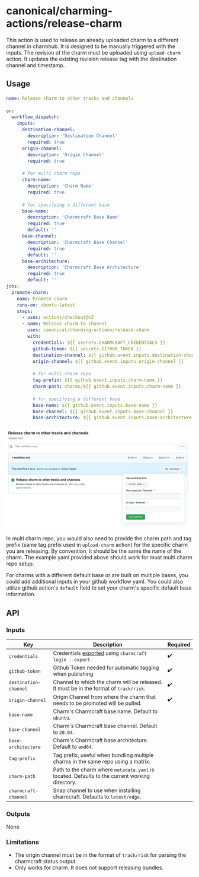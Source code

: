 # canonical/charming-actions/release-charm

This action is used to release an already uploaded charm to a different channel in charmhub. It is designed to be manually triggered with the inputs. The revision of the charm must be uploaded using `upload-charm` action. It updates the existing revision release tag with the destination channel and timestamp.

## Usage

```yaml
name: Release charm to other tracks and channels

on:
  workflow_dispatch:
    inputs:
      destination-channel:
        description: 'Destination Channel'
        required: true
      origin-channel:
        description: 'Origin Channel'
        required: true

      # for multi charm repo
      charm-name:
        description: 'Charm Name'
        required: true

      # for specifying a different base
      base-name:
        description: 'Charmcraft Base Name'
        required: true
        default: ''
      base-channel:
        description: 'Charmcraft Base Channel'
        required: true
        default: ''
      base-architecture:
        description: 'Charmcraft Base Architecture'
        required: true
        default: ''
jobs:
  promote-charm:
    name: Promote charm
    runs-on: ubuntu-latest
    steps:
      - uses: actions/checkout@v2
      - name: Release charm to channel
        uses: canonical/charming-actions/release-charm
        with:
          credentials: ${{ secrets.CHARMCRAFT_CREDENTIALS }}
          github-token: ${{ secrets.GITHUB_TOKEN }}
          destination-channel: ${{ github.event.inputs.destination-channel }}
          origin-channel: ${{ github.event.inputs.origin-channel }}

          # for multi charm repo
          tag-prefix: ${{ github.event.inputs.charm-name }}
          charm-path: charms/${{ github.event.inputs.charm-name }}

          # for specifying a different base
          base-name: ${{ github.event.inputs.base-name }}
          base-channel: ${{ github.event.inputs.base-channel }}
          base-architecture: ${{ github.event.inputs.base-architecture }}
```

![Manual dispatch release charm action form screenshot](dispatch_release_action_form.png "Manual dispatch release charm action form screenshot")

In multi charm repo, you would also need to provide the charm path and tag prefix (same tag prefix used in `upload-charm` action) for the specific charm you are releasing. By convention, it should be the same the name of the charm. The example yaml provided above should work for must multi charm repo setup.

For charms with a different default base or are built on multiple bases, you could add additional inputs in your github workflow yaml. You could also utilize github action's `default` field to set your charm's specific default base information.
## API

### Inputs

| Key                  | Description                                                                                             | Required |
| -------------------- | ------------------------------------------------------------------------------------------------------- | -------- | 
| `credentials`        | Credentials [exported](https://juju.is/docs/sdk/remote-env-auth) using `charmcraft login --export`.     | ✔️       |
| `github-token`       | Github Token needed for automatic tagging when publishing                                               | ✔️       |
| `destination-channel`| Channel to which the charm will be released. It must be in the format of `track/risk`.                  | ✔️       |
| `origin-channel`     | Origin Channel from where the charm that needs to be promoted will be pulled.                           | ✔️       |
| `base-name`          | Charm's Charmcraft base name. Default to `ubuntu`.                                                      |          |
| `base-channel`       | Charm's Charmcraft base channel. Default to `20.04`.                                                    |          |
| `base-architecture`  | Charm's Charmcraft base architecture. Default to `amd64`.                                               |          |
| `tag-prefix`         | Tag prefix, useful when bundling multiple charms in the same repo using a matrix.                       |          |     
| `charm-path`         | Path to the charm where `metadata.yaml` is located. Defaults to the current working directory.          |          |    
| `charmcraft-channel` | Snap channel to use when installing charmcraft. Defaults to `latest/edge`.                              |          |

### Outputs

None

### Limitations
- The origin channel must be in the format of `track/risk` for parsing the charmcraft status output.
- Only works for charm. It does not support releasing bundles.
